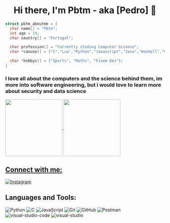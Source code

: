 <h1 align="center">Hi there, I'm Pbtm - aka [Pedro] 👋</h1>

```C
struct pbtm_aboutme = {
  char name[] = "Pbtm";
  int age = 19;
  char country[] = "Portugal";

  char profession[] = "Currently studing Computer Science";
  char *canuse[] = {"C","Lua","Python","Javascript","Java","Haskell","CSS","HTML"};

  char *hobbys[] = {"Sports", "Maths", "Fivem Dev"};
}
```
### I love all about the computers and the science behind them, im more into software engineering, but i would love to learn more about security and data science

<div>
    <a href="https://github.com/Pbtm999">
    <img align="center" height="180em" src="https://github-readme-stats-eight-orcin-18.vercel.app/api?username=Pbtm999&show_icons=true&theme=github_dark&include_all_commits=true&count_private=true"/>
      <a href="https://github.com/Pbtm999">
     <img align="center" height="180em" src="https://github-readme-stats-eight-orcin-18.vercel.app/api/top-langs/?username=Pbtm999&show_icons=true&theme=github_dark&include_all_commits=true&count_private=true&size_weight=0.5&count_weight=0.5&layout=compact"/>
</div>

## Connect with me:
[![Instagram](https://img.shields.io/badge/-Instagram-2A7BA0?style=plastic&logo=instagram)](https://www.instagram.com/pedro.b9_/)

## Languages and Tools:
![Python](https://img.shields.io/badge/-Python-F7DF1E?style=plastic&logo=python)
![C](https://img.shields.io/badge/-C-black?style=plastic&logo=c)
![JavaScript](https://img.shields.io/badge/-JavaScript-black?style=plastic&logo=javascript)
![Git](https://img.shields.io/badge/-Git-black?style=plastic&logo=git)
![GitHub](https://img.shields.io/badge/-GitHub-181717?style=plastic&logo=github)
![Postman](https://img.shields.io/badge/Postman-FF6C37?style=plastic&logo=Postman)
![visual-studio-code](https://img.shields.io/badge/VisualStudioCode-0078d7.svg?style=plastic&logo=visual-studio-code)
![visual-studio](https://img.shields.io/badge/VisualStudio-5C2D91.svg?style=plastic&logo=visual-studio)
